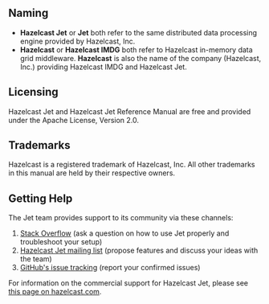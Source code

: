 
## Naming

- **Hazelcast Jet** or **Jet** both refer to the same distributed data
processing engine provided by Hazelcast, Inc.
- **Hazelcast** or **Hazelcast IMDG** both refer to Hazelcast in-memory
data grid middleware. **Hazelcast** is also the name of the company
(Hazelcast, Inc.) providing Hazelcast IMDG and Hazelcast Jet.

## Licensing

Hazelcast Jet and Hazelcast Jet Reference Manual are free and provided
under the Apache License, Version 2.0.

## Trademarks

Hazelcast is a registered trademark of Hazelcast, Inc. All other
trademarks in this manual are held by their respective owners.

## Getting Help

The Jet team provides support to its community via these channels:
1. [Stack Overflow](https://stackoverflow.com/questions/tagged/hazelcast-jet)
 (ask a question on how to use Jet properly and troubleshoot your setup)
2. [Hazelcast Jet mailing list](https://groups.google.com/forum/#!forum/hazelcast-jet)
(propose features and discuss your ideas with the team)
3. [GitHub's issue tracking](https://github.com/hazelcast/hazelcast-jet/isses)
(report your confirmed issues)

For information on the commercial support for Hazelcast Jet, please see
[this page on hazelcast.com](https://hazelcast.com/pricing/hazelcast-jet-annual-subscription-plans).
